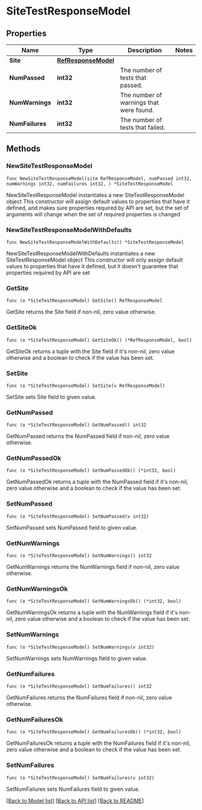# SiteTestResponseModel

## Properties

Name | Type | Description | Notes
------------ | ------------- | ------------- | -------------
**Site** | [**RefResponseModel**](RefResponseModel.md) |  | 
**NumPassed** | **int32** | The number of tests that passed. | 
**NumWarnings** | **int32** | The number of warnings that were found. | 
**NumFailures** | **int32** | The number of tests that failed. | 

## Methods

### NewSiteTestResponseModel

`func NewSiteTestResponseModel(site RefResponseModel, numPassed int32, numWarnings int32, numFailures int32, ) *SiteTestResponseModel`

NewSiteTestResponseModel instantiates a new SiteTestResponseModel object
This constructor will assign default values to properties that have it defined,
and makes sure properties required by API are set, but the set of arguments
will change when the set of required properties is changed

### NewSiteTestResponseModelWithDefaults

`func NewSiteTestResponseModelWithDefaults() *SiteTestResponseModel`

NewSiteTestResponseModelWithDefaults instantiates a new SiteTestResponseModel object
This constructor will only assign default values to properties that have it defined,
but it doesn't guarantee that properties required by API are set

### GetSite

`func (o *SiteTestResponseModel) GetSite() RefResponseModel`

GetSite returns the Site field if non-nil, zero value otherwise.

### GetSiteOk

`func (o *SiteTestResponseModel) GetSiteOk() (*RefResponseModel, bool)`

GetSiteOk returns a tuple with the Site field if it's non-nil, zero value otherwise
and a boolean to check if the value has been set.

### SetSite

`func (o *SiteTestResponseModel) SetSite(v RefResponseModel)`

SetSite sets Site field to given value.


### GetNumPassed

`func (o *SiteTestResponseModel) GetNumPassed() int32`

GetNumPassed returns the NumPassed field if non-nil, zero value otherwise.

### GetNumPassedOk

`func (o *SiteTestResponseModel) GetNumPassedOk() (*int32, bool)`

GetNumPassedOk returns a tuple with the NumPassed field if it's non-nil, zero value otherwise
and a boolean to check if the value has been set.

### SetNumPassed

`func (o *SiteTestResponseModel) SetNumPassed(v int32)`

SetNumPassed sets NumPassed field to given value.


### GetNumWarnings

`func (o *SiteTestResponseModel) GetNumWarnings() int32`

GetNumWarnings returns the NumWarnings field if non-nil, zero value otherwise.

### GetNumWarningsOk

`func (o *SiteTestResponseModel) GetNumWarningsOk() (*int32, bool)`

GetNumWarningsOk returns a tuple with the NumWarnings field if it's non-nil, zero value otherwise
and a boolean to check if the value has been set.

### SetNumWarnings

`func (o *SiteTestResponseModel) SetNumWarnings(v int32)`

SetNumWarnings sets NumWarnings field to given value.


### GetNumFailures

`func (o *SiteTestResponseModel) GetNumFailures() int32`

GetNumFailures returns the NumFailures field if non-nil, zero value otherwise.

### GetNumFailuresOk

`func (o *SiteTestResponseModel) GetNumFailuresOk() (*int32, bool)`

GetNumFailuresOk returns a tuple with the NumFailures field if it's non-nil, zero value otherwise
and a boolean to check if the value has been set.

### SetNumFailures

`func (o *SiteTestResponseModel) SetNumFailures(v int32)`

SetNumFailures sets NumFailures field to given value.



[[Back to Model list]](../README.md#documentation-for-models) [[Back to API list]](../README.md#documentation-for-api-endpoints) [[Back to README]](../README.md)



